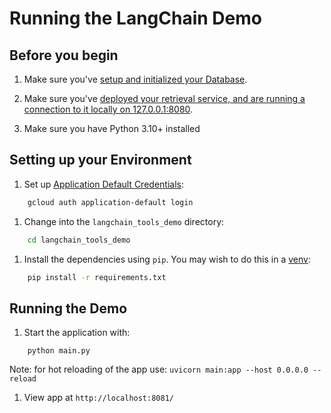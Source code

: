 # Running the LangChain Demo

##  Before you begin

1. Make sure you've [setup and initialized your
   Database](../README.md#setting-up-your-database).

1. Make sure you've [deployed your retrieval service, and are running a
   connection to it locally on
   127.0.0.1:8080](../README.md#deploying-the-retrieval-service).

1. Make sure you have Python 3.10+ installed

## Setting up your Environment

1. Set up [Application Default Credentials](https://cloud.google.com/docs/authentication/application-default-credentials#GAC):

```bash
    gcloud auth application-default login
```

1. Change into the `langchain_tools_demo` directory:

```bash
    cd langchain_tools_demo
```

1. Install the dependencies using `pip`. You may wish to do this in a
   [venv](https://docs.python.org/3/library/venv.html):

```bash
    pip install -r requirements.txt
```


## Running the Demo

1. Start the application with:

```
    python main.py
```
Note: for hot reloading of the app use: `uvicorn main:app --host 0.0.0.0 --reload`

1. View app at `http://localhost:8081/`
